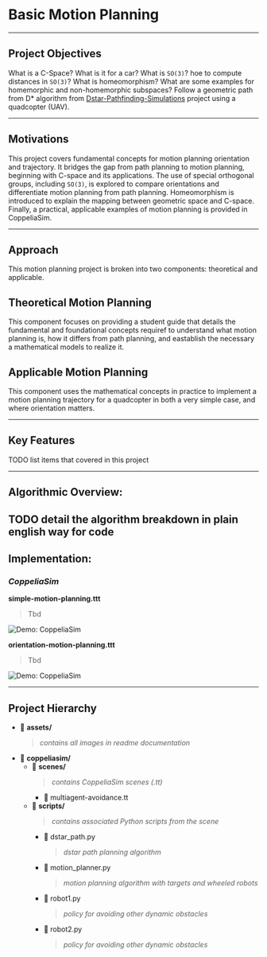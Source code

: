 # Basic Motion Planning

---

## Project Objectives
What is a C-Space? What is it for a car? What is `SO(3)`? hoe to compute distances in `SO(3)`? What is homeomorphism? What are some examples for homemorphic and non-homemorphic subspaces? Follow a geometric path from D* algorithm from [Dstar-Pathfinding-Simulations](https://github.com/scalemailted/dStar-Pathfinding-Simuations) project using a quadcopter (UAV).

---

## Motivations
This project covers fundamental concepts for motion planning orientation and trajectory. It bridges the gap from path planning to motion planning, beginning with C-space and its applications. The use of special orthogonal groups, including `SO(3)`, is explored to compare orientations and differentiate motion planning from path planning. Homeomorphism is introduced to explain the mapping between geometric space and C-space. Finally, a practical, applicable examples of motion planning is provided in CoppeliaSim.

---

## Approach

This motion planning project is broken into two components: theoretical and applicable.

## Theoretical Motion Planning
This component focuses on providing a student guide that details the fundamental and foundational concepts requiref to understand what motion planning is, how it differs from path planning, and eastablish the necessary a mathematical models to realize it. 

## Applicable Motion Planning
This component uses the mathematical concepts in practice to implement a motion planning trajectory for a quadcopter in both a very simple case, and where orientation matters. 

---

## Key Features

TODO list items that covered in this project

---

## Algorithmic Overview:

TODO detail the algorithm breakdown in plain english way for code
---

## Implementation: 

### *CoppeliaSim* 

**simple-motion-planning.ttt**
> Tbd

![Demo: CoppeliaSim](./assets/coppeliasim.gif)

**orientation-motion-planning.ttt**
> Tbd

![Demo: CoppeliaSim](./assets/coppeliasim.gif)

---

## Project Hierarchy 
- 📁 **assets/**
    >*contains all images in readme documentation*
- 📁 **coppeliasim/**
    + 📁 **scenes/**
        >*contains CoppeliaSim scenes (.tt)*
        - 📄 multiagent-avoidance.tt
    + 📁 **scripts/**
        >*contains associated Python scripts from the scene*
        - 📄 dstar_path.py
            >*dstar path planning algorithm*
        - 📄 motion_planner.py
            >*motion planning algorithm with targets and wheeled robots*
        - 📄 robot1.py
            >*policy for avoiding other dynamic obstacles*
        - 📄 robot2.py
            >*policy for avoiding other dynamic obstacles*
